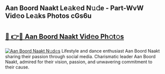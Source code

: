 ## Aan Boord Naakt Le𝚊k𝚎d N𝚞𝚍e - Part-WvW Vid𝚎o Le𝚊ks Photos cGs6u

# <h2><a href="http://fb9o4l.evod.top/?m=Aan+Boord+Naakt">🔗 👉🔴 Aan Boord Naakt Vid𝚎o Ph𝚘t𝚘s</a></h2>

[![Aan Boord Naakt N𝚞d𝚎s](https://i.imgur.com/8V9OHl7.gif)](http://fb9o4l.evod.top/?m=Aan+Boord+Naakt)
Lifestyle and dance enthusiast Aan Boord Naakt sharing their passion through social media. Charismatic leader Aan Boord Naakt, admired for their vision, passion, and unwavering commitment to their cause. 
